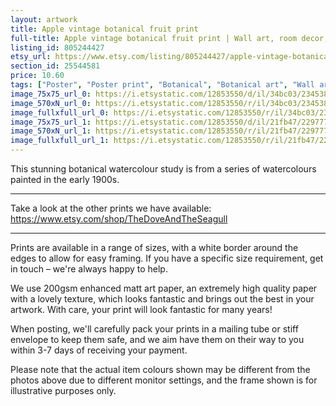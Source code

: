 ```yaml
---
layout: artwork
title: Apple vintage botanical fruit print 
full-title: Apple vintage botanical fruit print | Wall art, room decor, vintage print, watercolour
listing_id: 805244427
etsy_url: https://www.etsy.com/listing/805244427/apple-vintage-botanical-fruit-print-wall?utm_source=ds&utm_medium=api&utm_campaign=api
section_id: 25544581
price: 10.60
tags: ["Poster", "Poster print", "Botanical", "Botanical art", "Wall art", "Botanical poster", "Photograph", "Vintage", "Plant", "Watercolour", "Fruit", "High quality print", "Apple"]
image_75x75_url_0: https://i.etsystatic.com/12853550/d/il/34bc03/2345386561/il_75x75.2345386561_jmmu.jpg?version=0
image_570xN_url_0: https://i.etsystatic.com/12853550/r/il/34bc03/2345386561/il_570xN.2345386561_jmmu.jpg
image_fullxfull_url_0: https://i.etsystatic.com/12853550/r/il/34bc03/2345386561/il_fullxfull.2345386561_jmmu.jpg
image_75x75_url_1: https://i.etsystatic.com/12853550/d/il/21fb47/2297778870/il_75x75.2297778870_iwod.jpg?version=0
image_570xN_url_1: https://i.etsystatic.com/12853550/r/il/21fb47/2297778870/il_570xN.2297778870_iwod.jpg
image_fullxfull_url_1: https://i.etsystatic.com/12853550/r/il/21fb47/2297778870/il_fullxfull.2297778870_iwod.jpg
---
```

This stunning botanical watercolour study is from a series of watercolours painted in the early 1900s.

---

Take a look at the other prints we have available:
https://www.etsy.com/shop/TheDoveAndTheSeagull

----

Prints are available in a range of sizes, with a white border around the edges to allow for easy framing. If you have a specific size requirement, get in touch – we&#39;re always happy to help.

We use 200gsm enhanced matt art paper, an extremely high quality paper with a lovely texture, which looks fantastic and brings out the best in your artwork. With care, your print will look fantastic for many years!

When posting, we&#39;ll carefully pack your prints in a mailing tube or stiff envelope to keep them safe, and we aim have them on their way to you within 3-7 days of receiving your payment.

Please note that the actual item colours shown may be different from the photos above due to different monitor settings, and the frame shown is for illustrative purposes only.
